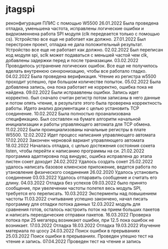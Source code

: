 # jtagspi
 реконфигурация ПЛИС с помощью W5500
26.01.2022
Была проведена отладка, уменьшена частота, исправлены логические ошибки и видоизменнена работа SPI модуля (clk передеается только с помощью cs). Устройство все еще не работает как должно.
27.01.2022
Был перестроен проект, отладка не дала положительный результат. Устройство все еще не работает как должно.
02.02.2022
Был переписан код модуля spi, sclk может подаваться с меньшей частой чем clk, добавлены задержки перед и после траназакции.
03.02.2022
Проводилось устранение логических ошибок. Все еще не получилось вделать внутренюю синхронизацию, чтобы все работало гладко.
04.02.2022
Была проведена верификация. Чтение из регистра w5500 проходит успешно, при большом количестве попыток.
05.02.2022
Была добавлена запись, она пока работает не корректно, ошибка пока не найдена.
09.02.2022
Были испраавлены ошибки. Запись идет корректно. был сначало считан регистр потом записаны в него данные и потом опять чтение, в результате этого была проверена корректность работы. Идето анализ документации с целью установить TCP соединение.
10.02.2022
Была полностью проанализована спецификацию. Был составлен на бумаге алгоритм начальной инициализации и работы управляющего автомата для TCP обмена.
11.02.2022
Были проинциализованы начальные регистры в плате W5500.
12.02.2022
Идет процесс написания управляющего автомата
17.02.2022
Закончен черновой вариант управляющего автомата
18.02.2022
Началась отладка, с целью достежения состояния сокета listen, чтобы перейти к написанию программы на си.
21.02.2022
программа адаптировна под виндувс, ошибка исправлена до этапа листен сокет доходит
24.02.2022
Удалось создать сокет
25.02.2022
удалось написать базовое клиенское приложение, ведется работа по утановление физического соединения
26.02.2020
Удалось установить соединение
03.03.2022
Удалось отпаравить сообщение и считать его длину.
04.03.2022
Отладка без успехов
09.03.2022
было принято сообщение, при увелечении частоты полетел весь модуль SPI, требуется его переписать.
10.03.2022
Эксперменты над повышением частоты
11.03.2022
считывание успешно закончено, начал писать программу для отладки потока данных
12.03.2022
модуль для сравнения готов, осталось настроить поток на прием больших пакетов и написать переодические отправки пакетов. 
16.03.2022
Проверка потока при 25 мегагерц возникают ошибки, при 12.5 пока ошибок не возникает.
17.03.2022
Отладка
18.03.2022
Отладка
19.03.2022
Изучение материала по цсосу
24.03.2022
Поиск ошибки в прерываниях
25.03.2022
Поиск ошибки в прерываниях. Проведен упешно тест на чтение и запись.
07.04.2022
Проведен тест на чтение и запись